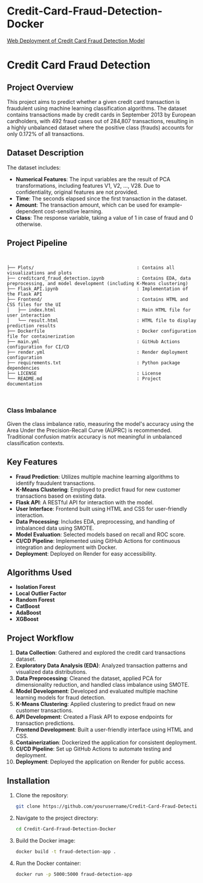 # Credit-Card-Fraud-Detection-Docker

[Web Deployment of Credit Card Fraud Detection Model](https://github.com/user-attachments/assets/b5496b39-a03f-4931-9182-3ed3d560e535)

# Credit Card Fraud Detection

## Project Overview

This project aims to predict whether a given credit card transaction is fraudulent using machine learning classification algorithms. The dataset contains transactions made by credit cards in September 2013 by European cardholders, with 492 fraud cases out of 284,807 transactions, resulting in a highly unbalanced dataset where the positive class (frauds) accounts for only 0.172% of all transactions.

## Dataset Description

The dataset includes:

- **Numerical Features**: The input variables are the result of PCA transformations, including features V1, V2, …, V28. Due to confidentiality, original features are not provided.
- **Time**: The seconds elapsed since the first transaction in the dataset.
- **Amount**: The transaction amount, which can be used for example-dependent cost-sensitive learning.
- **Class**: The response variable, taking a value of 1 in case of fraud and 0 otherwise.

## Project Pipeline
```


├── Plots/                                      : Contains all visualizations and plots
├── creditcard_fraud_detection.ipynb            : Contains EDA, data preprocessing, and model development (including K-Means clustering)
├── Flask_API.ipynb                             : Implementation of the Flask API
├── Frontend/                                   : Contains HTML and CSS files for the UI
│   ├── index.html                              : Main HTML file for user interaction
│   └── result.html                             : HTML file to display prediction results
├── Dockerfile                                  : Docker configuration file for containerization
├── main.yml                                    : GitHub Actions configuration for CI/CD
├── render.yml                                  : Render deployment configuration
├── requirements.txt                            : Python package dependencies
├── LICENSE                                     : License
└── README.md                                   : Project documentation

```
<br/>


### Class Imbalance

Given the class imbalance ratio, measuring the model's accuracy using the Area Under the Precision-Recall Curve (AUPRC) is recommended. Traditional confusion matrix accuracy is not meaningful in unbalanced classification contexts.

## Key Features

- **Fraud Prediction**: Utilizes multiple machine learning algorithms to identify fraudulent transactions.
- **K-Means Clustering**: Employed to predict fraud for new customer transactions based on existing data.
- **Flask API**: A RESTful API for interaction with the model.
- **User Interface**: Frontend built using HTML and CSS for user-friendly interaction.
- **Data Processing**: Includes EDA, preprocessing, and handling of imbalanced data using SMOTE.
- **Model Evaluation**: Selected models based on recall and ROC score.
- **CI/CD Pipeline**: Implemented using GitHub Actions for continuous integration and deployment with Docker.
- **Deployment**: Deployed on Render for easy accessibility.

## Algorithms Used

- **Isolation Forest**
- **Local Outlier Factor**
- **Random Forest**
- **CatBoost**
- **AdaBoost**
- **XGBoost**

## Project Workflow

1. **Data Collection**: Gathered and explored the credit card transactions dataset.
2. **Exploratory Data Analysis (EDA)**: Analyzed transaction patterns and visualized data distributions.
3. **Data Preprocessing**: Cleaned the dataset, applied PCA for dimensionality reduction, and handled class imbalance using SMOTE.
4. **Model Development**: Developed and evaluated multiple machine learning models for fraud detection.
5. **K-Means Clustering**: Applied clustering to predict fraud on new customer transactions.
6. **API Development**: Created a Flask API to expose endpoints for transaction predictions.
7. **Frontend Development**: Built a user-friendly interface using HTML and CSS.
8. **Containerization**: Dockerized the application for consistent deployment.
9. **CI/CD Pipeline**: Set up GitHub Actions to automate testing and deployment.
10. **Deployment**: Deployed the application on Render for public access.

## Installation

1. Clone the repository:
   ```bash
   git clone https://github.com/yourusername/Credit-Card-Fraud-Detection-Docker.git
   
2. Navigate to the project directory:
    ```bash
   cd Credit-Card-Fraud-Detection-Docker

3. Build the Docker image:
    ```bash
   docker build -t fraud-detection-app .
4. Run the Docker container:
    ```bash
   docker run -p 5000:5000 fraud-detection-app
    ```








